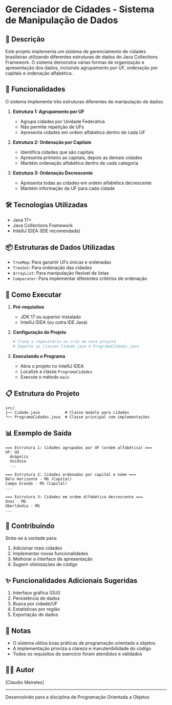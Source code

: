 # Gerenciador de Cidades - Sistema de Manipulação de Dados

## 📝 Descrição
Este projeto implementa um sistema de gerenciamento de cidades brasileiras utilizando diferentes estruturas de dados do Java Collections Framework. O sistema demonstra várias formas de organização e apresentação dos dados, incluindo agrupamento por UF, ordenação por capitais e ordenação alfabética.

## 🎯 Funcionalidades

O sistema implementa três estruturas diferentes de manipulação de dados:

1. **Estrutura 1: Agrupamento por UF**
   - Agrupa cidades por Unidade Federativa
   - Não permite repetição de UFs
   - Apresenta cidades em ordem alfabética dentro de cada UF

2. **Estrutura 2: Ordenação por Capitais**
   - Identifica cidades que são capitais
   - Apresenta primeiro as capitais, depois as demais cidades
   - Mantém ordenação alfabética dentro de cada categoria

3. **Estrutura 3: Ordenação Decrescente**
   - Apresenta todas as cidades em ordem alfabética decrescente
   - Mantém informação da UF para cada cidade

## 🛠️ Tecnologias Utilizadas

- Java 17+
- Java Collections Framework
- IntelliJ IDEA (IDE recomendada)

## 📦 Estruturas de Dados Utilizadas

- `TreeMap`: Para garantir UFs únicas e ordenadas
- `TreeSet`: Para ordenação das cidades
- `ArrayList`: Para manipulação flexível de listas
- `Comparator`: Para implementar diferentes critérios de ordenação

## 🚀 Como Executar

1. **Pré-requisitos**
   - JDK 17 ou superior instalado
   - IntelliJ IDEA (ou outra IDE Java)

2. **Configuração do Projeto**
   ```bash
   # Clone o repositório ou crie um novo projeto
   # Importe as classes Cidade.java e ProgramaCidades.java
   ```

3. **Executando o Programa**
   - Abra o projeto no IntelliJ IDEA
   - Localize a classe `ProgramaCidades`
   - Execute o método `main`

## 📋 Estrutura do Projeto

```
src/
├── Cidade.java           # Classe modelo para cidades
└── ProgramaCidades.java  # Classe principal com implementações
```

## 📊 Exemplo de Saída

```
=== Estrutura 1: Cidades agrupadas por UF (ordem alfabética) ===
UF: GO
  Anápolis
  Goiânia
  ...

=== Estrutura 2: Cidades ordenadas por capital e nome ===
Belo Horizonte - MG (Capital)
Campo Grande - MS (Capital)
...

=== Estrutura 3: Cidades em ordem alfabética decrescente ===
Unaí - MG
Uberlândia - MG
...
```

## 🤝 Contribuindo

Sinta-se à vontade para:
1. Adicionar mais cidades
2. Implementar novas funcionalidades
3. Melhorar a interface de apresentação
4. Sugerir otimizações de código

## ✨ Funcionalidades Adicionais Sugeridas

1. Interface gráfica (GUI)
2. Persistência de dados
3. Busca por cidade/UF
4. Estatísticas por região
5. Exportação de dados

## 📝 Notas

- O sistema utiliza boas práticas de programação orientada a objetos
- A implementação prioriza a clareza e manutenibilidade do código
- Todos os requisitos do exercício foram atendidos e validados

## 👨‍💻 Autor

[Claudio Meireles]

---
Desenvolvido para a disciplina de Programação Orientada a Objetos
